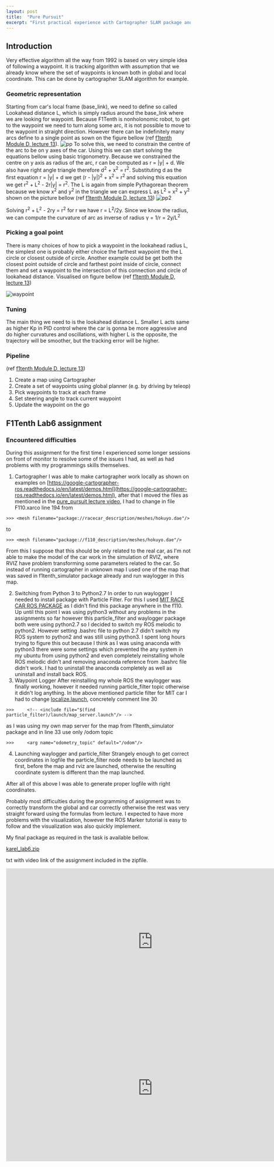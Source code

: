 ```yaml
---
layout: post
title:  "Pure Pursuit"
excerpt: "First practical experience with Cartographer SLAM package and implementation of trajectory planner called the Pure Pursuit algorithm."
---
```


## Introduction
Very effective algorithm all the way from 1992 is based on very simple idea of following a waypoint. It is tracking algorithm with assumption that we already know where the set of waypoints is known both in global and local coordinate. This can be done by cartographer SLAM algorithm for example.  

### Geometric representation
Starting from car's local frame (base_link), we need to define so called Lookahead distance L, which is simply radius around the base_link where we are looking for waypoint. Because F1Tenth is nonholonomic robot, to get to the waypoint we need to turn along some arc, it is not possible to move to the waypoint in straight direction. However there can be indefinitely many arcs define to a single point as sown on the figure bellow (ref [f1tenth Module D, lecture 13](https://f1tenth.org/learn.html)).
![pp](/assets/pure_pursuit_geometric.png)
To solve this, we need to constrain the centre of the arc to be on y axes of the car. Using this we can start solving the equations bellow using basic trigonometry. Because we constrained the centre on y axis as radius of the arc, r can be computed as r = |y| + d. We also have right angle triangle therefore d<sup>2</sup> + x<sup>2</sup> = r<sup>2</sup>. Substituting d as the first equation r = |y| + d we get (r - |y|)<sup>2</sup> + x<sup>2</sup> = r<sup>2</sup> and solving this equation we get r<sup>2</sup> + L<sup>2</sup> - 2r|y| = r<sup>2</sup>. The L is again from simple Pythagorean theorem because we know x<sup>2</sup> and y<sup>2</sup> in the triangle we can express L as L<sup>2</sup> = x<sup>2</sup> + y<sup>2</sup> shown on the picture bellow (ref [f1tenth Module D, lecture 13](https://f1tenth.org/learn.html))
![pp2](/assets/pp_geometric2.png)

Solving r<sup>2</sup> + L<sup>2</sup> - 2ry = r<sup>2</sup> for r we have r = L<sup>2</sup>/2y. Since we know the radius, we can compute the curvature of arc as inverse of radius &gamma; = 1/r = 2y/L<sup>2</sup>

### Picking a goal point
There is many choices of how to pick a waypoint in the lookahead radius L, the simplest one is probably either choice the farthest waypoint the the L circle or closest outside of circle. Another example could be get both the closest point outside of circle and farthest point inside of circle, connect them and set a waypoint to the intersection of this connection and circle of lookahead distance. Visualised on figure bellow (ref [f1tenth Module D, lecture 13](https://f1tenth.org/learn.html))

![waypoint](/assets/pp_waypoint.png)

### Tuning
The main thing we need to is the lookahead distance L. Smaller L acts same as higher Kp in PID control where the car is gonna be more aggressive and do higher curvatures and oscillations, with higher L is the opposite, the trajectory will be smoother, but the tracking error will be higher.

### Pipeline
(ref [f1tenth Module D, lecture 13](https://f1tenth.org/learn.html))
1. Create a map using Cartographer
2. Create a set of waypoints using global planner (e.g. by driving by teleop)
3. Pick waypoints to track at each frame
4. Set steering angle to track current waypoint
5. Update the waypoint on the go

## F1Tenth Lab6 assignment

### Encountered difficulties
During this assignment for the first time I experienced some longer sessions on front of monitor to resolve some of the issues I had, as well as had problems with my programmings skills themselves.

1. Cartographer
I was able to make cartographer work locally as shown on examples on [https://google-cartographer-ros.readthedocs.io/en/latest/demos.html](https://google-cartographer-ros.readthedocs.io/en/latest/demos.html), after that I moved the files as mentioned in the [pure_pursuit lecture video](https://youtu.be/L51S2RVu-zc?t=4403), I had to change in file F110.xarco line 194 from
```shell
>>> <mesh filename="package://racecar_description/meshes/hokuyo.dae"/>
```   
to
```shell
>>> <mesh filename="package://f110_description/meshes/hokuyo.dae"/>
```  
From this I suppose that this should be only related to the real car, as I'm not able to make the model of the car work in the simulation of RVIZ, where RVIZ have problem transforming some parameters related to the car. So instead of running cartographer in unknown map I used one of the map that was saved in f1tenth_simulator package already and run waylogger in this map.

2. Switching from Python 3 to Python2.7
In order to run waylogger I needed to install package with Particle Filter. For this I used [MIT RACE CAR ROS PACKAGE](https://github.com/mit-racecar/particle_filter) as I didn't find this package anywhere in the f110. Up until this point I was using python3 without any problems in the assignments so far however this particle_filter and waylogger package both were using python2.7 so I decided to switch my ROS melodic to python2. However setting .bashrc file to python 2.7 didn't switch my ROS system to python2 and was still using python3. I spent long hours trying to figure this out because I think as I was using anaconda with python3 there were some settings which prevented the any system in my ubuntu from using python2 and even completely reinstalling whole ROS melodic didn't and removing anaconda reference from .bashrc file didn't work. I had to uninstall the anaconda completely as well as uninstall and install back ROS.
3. Waypoint Logger
After reinstalling my whole ROS the waylogger was finally working, however it needed running particle_filter topic otherwise it didn't log anything. In the above mentioned particle filter for MIT car I had to change [localize.launch](https://github.com/mit-racecar/particle_filter/blob/master/launch/localize.launch), concretely comment line 30
```shell
>>> 	<!-- <include file="$(find particle_filter)/launch/map_server.launch"/> -->
```
as I was using my own map server for the map from f1tenth_simulator package
and in line 33 use only /odom topic
```shell
>>> 	<arg name="odometry_topic" default="/odom"/>
``` 	
4. Launching waylogger and particle_filter
Strangely enough to get correct coordinates in logfile the particle_filter node needs to be launched as first, before the map and rviz are launched, otherwise the resulting coordinate system is different than the map launched.

After all of this above I was able to generate proper logfile with right coordinates.

Probably most difficulties during the programming of assignment was to correctly transform the global and car correctly otherwise the rest was very straight forward using the formulas from lecture. I expected to have more problems with the visualization, however the ROS Marker tutorial is easy to follow and the visualization was also quickly implement.

My final package as required in the task is available bellow.

[karel_lab6.zip](https://github.com/smejkka3/smejkka3.github.io/raw/master/assets/karel_lab6.zip)

txt with video link of the assignment included in the zipfile.
<iframe width="800" height="400" src="https://www.youtube.com/embed/sAk8qmBD_LI" frameborder="0" allow="accelerometer; autoplay; clipboard-write; encrypted-media; gyroscope; picture-in-picture" allowfullscreen></iframe>

<iframe width="800" height="400" src="https://www.youtube.com/embed/aFKKos5si0Y" frameborder="0" allow="accelerometer; autoplay; clipboard-write; encrypted-media; gyroscope; picture-in-picture" allowfullscreen></iframe>
